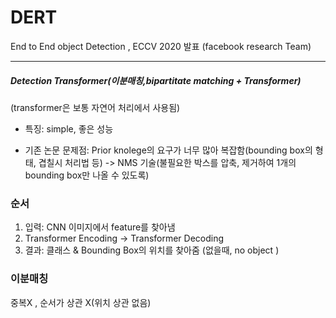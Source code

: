 # DERT
End to End object Detection , ECCV 2020 발표 (facebook research Team)

------------
##### Detection Transformer(이분매칭,bipartitate matching + Transformer)
(transformer은 보통 자연어 처리에서 사용됨)

- 특징: simple, 좋은 성능

- 기존 논문 문제점: Prior knolege의 요구가 너무 많아 복잡함(bounding box의 형태, 겹칠시 처리법 등) -> NMS 기술(불필요한 박스를 압축, 제거하여 1개의 bounding box만 나올 수 있도록)

### 순서
1. 입력: CNN 이미지에서 feature를 찾아냄
2. Transformer Encoding -> Transformer Decoding
3. 결과: 클래스 & Bounding Box의 위치를 찾아줌 (없을때, no object )

### 이분매칭
중복X , 순서가 상관 X(위치 상관 없음)